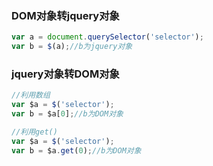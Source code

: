 ### DOM对象转jquery对象
```js
var a = document.querySelector('selector');
var b = $(a);//b为jquery对象
```
### jquery对象转DOM对象
```js
//利用数组
var $a = $('selector');
var b = $a[0];//b为DOM对象

//利用get()
var $a = $('selector');
var b = $a.get(0);//b为DOM对象
```
